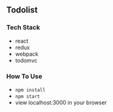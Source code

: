 ## Todolist

### Tech Stack 
  
* react
* redux
* webpack
* todomvc

### How To Use
  
* `npm install`
* `npm start`
* view localhost:3000 in your browser
